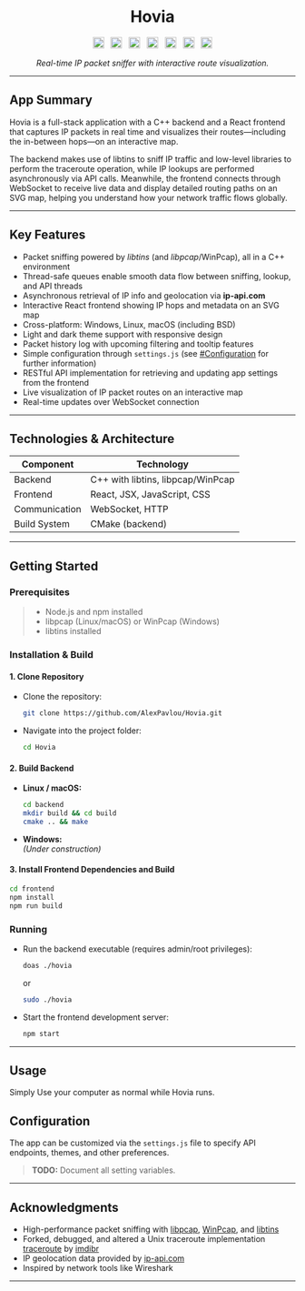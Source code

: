 <div align="center">

# Hovia

<img src="https://img.shields.io/badge/React-61DAFB?style=flat&logo=react&logoColor=black" height="20" alt="React" />&nbsp;&nbsp;
<img src="https://img.shields.io/badge/C%2B%2B-00599C?style=flat&logo=c%2B%2B&logoColor=white" height="20" alt="C++" />&nbsp;&nbsp;
<img src="https://img.shields.io/github/issues/AlexPavlou/Hovia?style=flat&logo=github&label=Issues" height="20" alt="Issues" />&nbsp;&nbsp;
<img src="https://img.shields.io/badge/license-MIT-blue.svg?style=flat" height="20" alt="License" />&nbsp;&nbsp;
<img src="https://img.shields.io/badge/Linux-FCC624?style=flat&logo=linux&logoColor=black" height="20" alt="Linux" />&nbsp;&nbsp;
<img src="https://img.shields.io/badge/Windows-0078D6?style=flat&logo=windows&logoColor=white" height="20" alt="Windows" />&nbsp;&nbsp;
<img src="https://img.shields.io/badge/macOS-000000?style=flat&logo=apple&logoColor=white" height="20" alt="macOS" />

*Real-time IP packet sniffer with interactive route visualization.*

</div>


---

## App Summary

Hovia is a full-stack application with a C++ backend and a React frontend that captures IP packets in real time and visualizes their routes—including the in-between hops—on an interactive map.

The backend makes use of libtins to sniff IP traffic and low-level libraries to perform the traceroute operation, while IP lookups are performed asynchronously via API calls. Meanwhile, the frontend connects through WebSocket to receive live data and display detailed routing paths on an SVG map, helping you understand how your network traffic flows globally.


---

## Key Features

- Packet sniffing powered by *libtins* (and *libpcap*/WinPcap), all in a C++ environment  
- Thread-safe queues enable smooth data flow between sniffing, lookup, and API threads  
- Asynchronous retrieval of IP info and geolocation via **ip-api.com**  
- Interactive React frontend showing IP hops and metadata on an SVG map  
- Cross-platform: Windows, Linux, macOS (including BSD)  
- Light and dark theme support with responsive design  
- Packet history log with upcoming filtering and tooltip features  
- Simple configuration through `settings.js` (see [#Configuration](#Configuration) for further information)
- RESTful API implementation for retrieving and updating app settings from the frontend
- Live visualization of IP packet routes on an interactive map  
- Real-time updates over WebSocket connection  


---

## Technologies & Architecture

<div align="center">

| Component     | Technology                       |
| ------------- | ------------------------------- |
| Backend       | C++ with libtins, libpcap/WinPcap |
| Frontend      | React, JSX, JavaScript, CSS     |
| Communication | WebSocket, HTTP                 |
| Build System  | CMake (backend)                 |

</div>


---

## Getting Started

### Prerequisites

> - Node.js and npm installed  
> - libpcap (Linux/macOS) or WinPcap (Windows)  
> - libtins installed  

### Installation & Build

#### 1. Clone Repository

- Clone the repository:  
  ```bash
  git clone https://github.com/AlexPavlou/Hovia.git
  ```  
- Navigate into the project folder:  
  ```bash
  cd Hovia
  ```

#### 2. Build Backend

- **Linux / macOS:**  
  ```bash
  cd backend
  mkdir build && cd build
  cmake .. && make  
  ```

- **Windows:**  
  *(Under construction)*  

#### 3. Install Frontend Dependencies and Build

  ```bash
  cd frontend
  npm install
  npm run build
  ```

### Running

- Run the backend executable (requires admin/root privileges):  
  ```bash
  doas ./hovia
  ```
  or
  ```bash
  sudo ./hovia
  ```

- Start the frontend development server:  
  ```bash
  npm start
  ```  


---

## Usage

Simply Use your computer as normal while Hovia runs.

## Configuration

The app can be customized via the `settings.js` file to specify API endpoints, themes, and other preferences.

> **TODO:** Document all setting variables.


---

## Acknowledgments

- High-performance packet sniffing with [libpcap](https://github.com/the-tcpdump-group/libpcap), [WinPcap](https://www.winpcap.org/), and [libtins](https://libtins.github.io)  
- Forked, debugged, and altered a Unix traceroute implementation [traceroute](https://github.com/imdibr/traceroute) by [imdibr](https://github.com/imdibr)  
- IP geolocation data provided by [ip-api.com](http://ip-api.com)  
- Inspired by network tools like Wireshark


---

